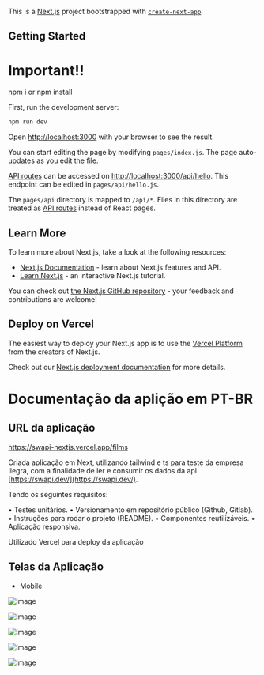 This is a [Next.js](https://nextjs.org/) project bootstrapped with [`create-next-app`](https://github.com/vercel/next.js/tree/canary/packages/create-next-app).

## Getting Started

# Important!!
 npm i or npm install

First, run the development server:

```bash
npm run dev

```

Open [http://localhost:3000](http://localhost:3000) with your browser to see the result.

You can start editing the page by modifying `pages/index.js`. The page auto-updates as you edit the file.

[API routes](https://nextjs.org/docs/api-routes/introduction) can be accessed on [http://localhost:3000/api/hello](http://localhost:3000/api/hello). This endpoint can be edited in `pages/api/hello.js`.

The `pages/api` directory is mapped to `/api/*`. Files in this directory are treated as [API routes](https://nextjs.org/docs/api-routes/introduction) instead of React pages.

## Learn More

To learn more about Next.js, take a look at the following resources:

- [Next.js Documentation](https://nextjs.org/docs) - learn about Next.js features and API.
- [Learn Next.js](https://nextjs.org/learn) - an interactive Next.js tutorial.

You can check out [the Next.js GitHub repository](https://github.com/vercel/next.js/) - your feedback and contributions are welcome!

## Deploy on Vercel

The easiest way to deploy your Next.js app is to use the [Vercel Platform](https://vercel.com/import?utm_medium=default-template&filter=next.js&utm_source=create-next-app&utm_campaign=create-next-app-readme) from the creators of Next.js.

Check out our [Next.js deployment documentation](https://nextjs.org/docs/deployment) for more details.


# Documentação da aplição em PT-BR

## URL da aplicação

https://swapi-nextjs.vercel.app/films

Criada aplicação em Next, utilizando tailwind e ts para teste da empresa Ilegra, com a finalidade de ler e consumir os dados da api [https://swapi.dev/](https://swapi.dev/).

Tendo os seguintes requisitos:

• Testes unitários.
• Versionamento em repositório público (Github, Gitlab).
• Instruções para rodar o projeto (README).
• Componentes reutilizáveis.
• Aplicação responsiva.

Utilizado Vercel para deploy da aplicação


## Telas da Aplicação

* Mobile


![image](https://github.com/AndreyElyan/swapi-nextjs/blob/master/public/screenshots/mobile/home.PNG)

![image](https://github.com/AndreyElyan/swapi-nextjs/blob/master/public/screenshots/mobile/search.PNG)
 
![image](https://github.com/AndreyElyan/swapi-nextjs/blob/master/public/screenshots/mobile/notfound.PNG)
 
![image](https://github.com/AndreyElyan/swapi-nextjs/blob/master/public/screenshots/mobile/filmdetail2.PNG)
 
![image](https://github.com/AndreyElyan/swapi-nextjs/blob/master/public/screenshots/mobile/filmedetail1.PNG)
 





